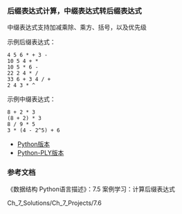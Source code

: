 ### 后缀表达式计算，中缀表达式转后缀表达式

中缀表达式支持加减乘除、乘方、括号，以及优先级

示例后缀表达式：

```
4 5 6 * + 3 -
10 5 4 + *
10 5 * 6 -
22 2 4 * /
33 6 + 3 4 / +
2 4 3 * ^
```

示例中缀表达式：

```
8 + 2 * 3
(8 + 2) * 3
8 / 9 * 5
3 * (4 - 2^5) + 6
```

- [Python版本](python)
- [Python-PLY版本](python-ply)

### 参考文档

《数据结构 Python语言描述》：7.5 案例学习：计算后缀表达式

Ch_7_Solutions/Ch_7_Projects/7.6
